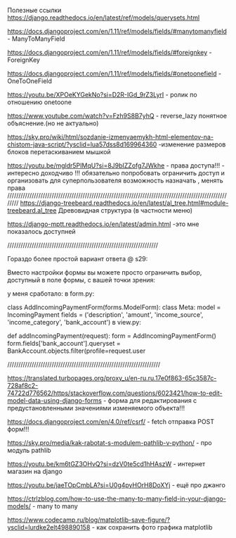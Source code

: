 Полезные ссылки
https://django.readthedocs.io/en/latest/ref/models/querysets.html

https://docs.djangoproject.com/en/1.11/ref/models/fields/#manytomanyfield   - ManyToManyField 

https://docs.djangoproject.com/en/1.11/ref/models/fields/#foreignkey   -ForeignKey 

https://docs.djangoproject.com/en/1.11/ref/models/fields/#onetoonefield  -OneToOneField

https://youtu.be/XPOeKYGekNo?si=D2R-IGd_9rZ3LyrI  - ролик по отношению onetoone 

https://www.youtube.com/watch?v=Fzh9S8B7yhQ - reverse_lazy   понятное объяснение.(но не актуально)

https://sky.pro/wiki/html/sozdanie-izmenyaemykh-html-elementov-na-chistom-java-script/?ysclid=lua57dss8d169964360  -изменение размеров блоков перетаскиванием мышкой

https://youtu.be/mgldr5PIMqU?si=8J9bIZZofg7JWkhe   - права доступа!!! - интересно доходчиво !!!  обязательно попробовать ограничить доступ и организовать для суперпользователя возможность  назначать , менять 
права
////////////////////////////////////////////////////////////////////////////////////////////////////////
https://django-treebeard.readthedocs.io/en/latest/al_tree.html#module-treebeard.al_tree  Древовидная структура (в частности меню)


https://django-mptt.readthedocs.io/en/latest/admin.html  -это мне показалось доступней

////////////////////////////////////////////////////////////////////

Гораздо более простой вариант ответа @ s29:

Вместо настройки формы вы можете просто ограничить выбор, доступный в поле формы, с вашей точки зрения:

у меня сработало: в form.py:

class AddIncomingPaymentForm(forms.ModelForm):
    class Meta: 
        model = IncomingPayment
        fields = ('description', 'amount', 'income_source', 'income_category', 'bank_account')
в view.py:

def addIncomingPayment(request):
    form = AddIncomingPaymentForm()
    form.fields['bank_account'].queryset = BankAccount.objects.filter(profile=request.user

/////////////////////////////////////////////////////////////////////

https://translated.turbopages.org/proxy_u/en-ru.ru.17e0f863-65c3587c-728af8c2-74722d776562/https/stackoverflow.com/questions/6023421/how-to-edit-model-data-using-django-forms - форма для редактирования с предустановленными значениями изменяемого объекта!!!

https://docs.djangoproject.com/en/4.0/ref/csrf/ - fetch отправка POST форм!!!


https://sky.pro/media/kak-rabotat-s-modulem-pathlib-v-python/ - про модуль pathlib

https://youtu.be/km6tGZ3OHvQ?si=dzV0te5cd1hHAszW  - интернет магазин на django


https://youtu.be/jaeTOpCmbLA?si=U0g4pyHOrH8DoXYj - ещё про джанго

https://ctrlzblog.com/how-to-use-the-many-to-many-field-in-your-django-models/    -  many to many

https://www.codecamp.ru/blog/matplotlib-save-figure/?ysclid=lurdke2elt498890158 - как сохранить фото графика matplotlib
